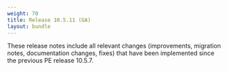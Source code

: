 ```yaml
---
weight: 70
title: Release 10.5.11 (GA)
layout: bundle
---
```


These release notes include all relevant changes (improvements, migration notes, documentation changes, fixes) that have been implemented since the previous PE release 10.5.7.